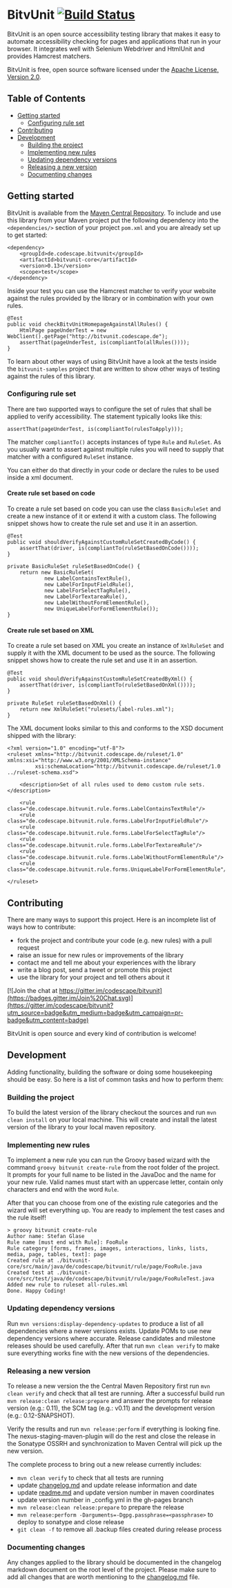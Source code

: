 # BitvUnit [![Build Status](https://travis-ci.org/codescape/bitvunit.png?branch=master)](https://travis-ci.org/codescape/bitvunit)

BitvUnit is an open source accessibility testing library that makes it easy to automate accessibility checking for pages and applications that run in your browser. It integrates well with Selenium Webdriver and HtmlUnit and provides Hamcrest matchers.

BitvUnit is free, open source software licensed under the [Apache License, Version 2.0](http://www.apache.org/licenses/LICENSE-2.0.html).

## Table of Contents

* [Getting started](#getting-started)
   * [Configuring rule set](#configuring-rule-set)
* [Contributing](#contributing)
* [Development](#development)
    * [Building the project](#building-the-project)
    * [Implementing new rules](#implementing-new-rules)
    * [Updating dependency versions](#updating-dependency-versions)
    * [Releasing a new version](#releasing-a-new-version)
    * [Documenting changes](#documenting-changes)
 
## Getting started

BitvUnit is available from the [Maven Central Repository](http://repo1.maven.org/maven2/de/codescape/bitvunit/). To include and use this library from your Maven project put the following dependency into the `<dependencies/>` section of your project `pom.xml` and you are already set up to get started:

    <dependency>
        <groupId>de.codescape.bitvunit</groupId>
        <artifactId>bitvunit-core</artifactId>
        <version>0.13</version>
        <scope>test</scope>
    </dependency>

Inside your test you can use the Hamcrest matcher to verify your website against the rules provided by the library or in combination with your own rules.

    @Test
    public void checkBitvUnitHomepageAgainstAllRules() {
        HtmlPage pageUnderTest = new WebClient().getPage("http://bitvunit.codescape.de");
        assertThat(pageUnderTest, is(compliantTo(allRules())));
    }

To learn about other ways of using BitvUnit have a look at the tests inside the `bitvunit-samples` project that are written to show other ways of testing against the rules of this library.

### Configuring rule set

There are two supported ways to configure the set of rules that shall be applied to verify accessibility. The statement typically looks like this:

    assertThat(pageUnderTest, is(compliantTo(rulesToApply)));

The matcher `compliantTo()` accepts instances of type `Rule` and `RuleSet`. As you usually want to assert against multiple rules you will need to supply that matcher with a configured `RuleSet` instance.

You can either do that directly in your code or declare the rules to be used inside a xml document. 

#### Create rule set based on code

To create a rule set based on code you can use the class `BasicRuleSet` and create a new instance of it or extend it with a custom class. The following snippet shows how to create the rule set and use it in an assertion.

    @Test
    public void shouldVerifyAgainstCustomRuleSetCreatedByCode() {
        assertThat(driver, is(compliantTo(ruleSetBasedOnCode())));
    }

    private BasicRuleSet ruleSetBasedOnCode() {
        return new BasicRuleSet(
                new LabelContainsTextRule(),
                new LabelForInputFieldRule(),
                new LabelForSelectTagRule(),
                new LabelForTextareaRule(),
                new LabelWithoutFormElementRule(),
                new UniqueLabelForFormElementRule());
    }

#### Create rule set based on XML

To create a rule set based on XML you create an instance of `XmlRuleSet` and supply it with the XML document to be used as the source. The following snippet shows how to create the rule set and use it in an assertion.

    @Test
    public void shouldVerifyAgainstCustomRuleSetCreatedByXml() {
        assertThat(driver, is(compliantTo(ruleSetBasedOnXml())));
    }

    private RuleSet ruleSetBasedOnXml() {
        return new XmlRuleSet("rulesets/label-rules.xml");
    }

The XML document looks similar to this and conforms to the XSD document shipped with the library:

    <?xml version="1.0" encoding="utf-8"?>
    <ruleset xmlns="http://bitvunit.codescape.de/ruleset/1.0" xmlns:xsi="http://www.w3.org/2001/XMLSchema-instance"
             xsi:schemaLocation="http://bitvunit.codescape.de/ruleset/1.0 ../ruleset-schema.xsd">
    
        <description>Set of all rules used to demo custom rule sets.</description>
    
        <rule class="de.codescape.bitvunit.rule.forms.LabelContainsTextRule"/>
        <rule class="de.codescape.bitvunit.rule.forms.LabelForInputFieldRule"/>
        <rule class="de.codescape.bitvunit.rule.forms.LabelForSelectTagRule"/>
        <rule class="de.codescape.bitvunit.rule.forms.LabelForTextareaRule"/>
        <rule class="de.codescape.bitvunit.rule.forms.LabelWithoutFormElementRule"/>
        <rule class="de.codescape.bitvunit.rule.forms.UniqueLabelForFormElementRule"/>
    
    </ruleset>

## Contributing

There are many ways to support this project. Here is an incomplete list of ways how to contribute:

* fork the project and contribute your code (e.g. new rules) with a pull request
* raise an issue for new rules or improvements of the library
* contact me and tell me about your experiences with the library
* write a blog post, send a tweet or promote this project
* use the library for your project and tell others about it

[![Join the chat at https://gitter.im/codescape/bitvunit](https://badges.gitter.im/Join%20Chat.svg)](https://gitter.im/codescape/bitvunit?utm_source=badge&utm_medium=badge&utm_campaign=pr-badge&utm_content=badge)

BitvUnit is open source and every kind of contribution is welcome!

## Development

Adding functionality, building the software or doing some housekeeping should be easy. So here is a list of common tasks and how to perform them:

### Building the project

To build the latest version of the library checkout the sources and run `mvn clean install` on your local machine. This will create and install the latest version of the library to your local maven repository.

### Implementing new rules

To implement a new rule you can run the Groovy based wizard with the command `groovy bitvunit create-rule` from the root folder of the project. It prompts for your full name to be listed in the JavaDoc and the name for your new rule. Valid names must start with an uppercase letter, contain only characters and end with the word `Rule`.

After that you can choose from one of the existing rule categories and the wizard will set everything up. You are ready to implement the test cases and the rule itself!

    > groovy bitvunit create-rule
    Author name: Stefan Glase
    Rule name [must end with Rule]: FooRule
    Rule category [forms, frames, images, interactions, links, lists, media, page, tables, text]: page
    Created rule at ./bitvunit-core/src/main/java/de/codescape/bitvunit/rule/page/FooRule.java
    Created test at ./bitvunit-core/src/test/java/de/codescape/bitvunit/rule/page/FooRuleTest.java
    Added new rule to ruleset all-rules.xml
    Done. Happy Coding!

### Updating dependency versions

Run `mvn versions:display-dependency-updates` to produce a list of all dependencies where a newer versions exists. Update POMs to use new dependency versions where accurate. Release candidates and milestone releases should be used carefully. After that run `mvn clean verify` to make sure everything works fine with the new versions of the dependencies.

### Releasing a new version

To release a new version the the Central Maven Repository first run `mvn clean verify` and check that all test are running. After a successful build run `mvn release:clean release:prepare` and answer the prompts for release version (e.g.: 0.11), the SCM tag (e.g.: v0.11) and the development version (e.g.: 0.12-SNAPSHOT).

Verify the results and run `mvn release:perform` if everything is looking fine. The nexus-staging-maven-plugin will do the rest and close the release in the Sonatype OSSRH and synchronization to Maven Central will pick up the new version.

The complete process to bring out a new release currently includes:

* `mvn clean verify` to check that all tests are running
* update [changelog.md](/changelog.md) and update release information and date
* update [readme.md](/readme.md) and update version number in maven coordinates
* update version number in _config.yml in the gh-pages branch
* `mvn release:clean release:prepare` to prepare the release
* `mvn release:perform -Darguments=-Dgpg.passphrase=<passphrase>` to deploy to sonatype and close release
* `git clean -f` to remove all .backup files created during release process

### Documenting changes

Any changes applied to the library should be documented in the changelog markdown document on the root level of the project. Please make sure to add all changes that are worth mentioning to the [changelog.md](/changelog.md) file.
